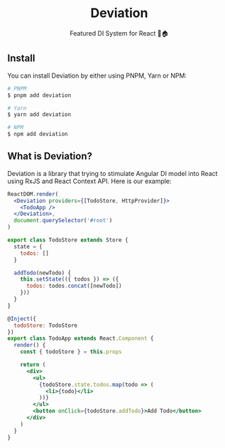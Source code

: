 <div align="center">
  
  # Deviation

Featured DI System for React 🎁🏠

</div>

## Install

You can install Deviation by either using PNPM, Yarn or NPM:

```bash
# PNPM
$ pnpm add deviation

# Yarn
$ yarn add deviation

# NPM
$ npm add deviation
```

## What is Deviation?

Deviation is a library that trying to stimulate Angular DI model into React using RxJS and React Context API. Here is our example:

```jsx
ReactDOM.render(
  <Deviation providers={[TodoStore, HttpProvider]}>
    <TodoApp />
  </Deviation>,
  document.querySelector('#root')
)

export class TodoStore extends Store {
  state = {
    todos: []
  }

  addTodo(newTodo) {
    this.setState(({ todos }) => ({
      todos: todos.concat([newTodo])
    }))
  }
}

@Inject({
  todoStore: TodoStore
})
export class TodoApp extends React.Component {
  render() {
    const { todoStore } = this.props

    return (
      <div>
        <ul>
          {todoStore.state.todos.map(todo => (
            <li>{todo}</li>
          ))}
        </ul>
        <button onClick={todoStore.addTodo}>Add Todo</button>
      </div>
    )
  }
}
```
